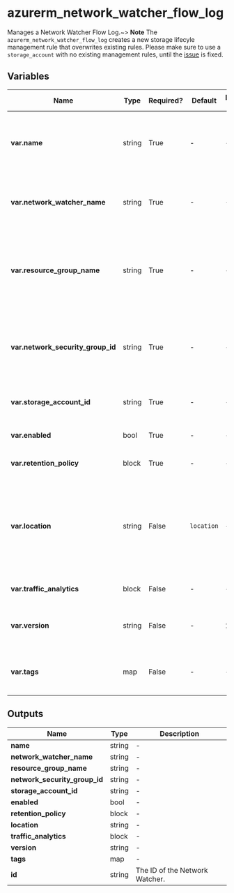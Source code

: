 # azurerm_network_watcher_flow_log

Manages a Network Watcher Flow Log.~> **Note** The `azurerm_network_watcher_flow_log` creates a new storage lifecyle management rule that overwrites existing rules. Please make sure to use a `storage_account` with no existing management rules, until the [issue](https://github.com/hashicorp/terraform-provider-azurerm/issues/6935) is fixed.

## Variables

| Name | Type | Required? | Default  | possible values | Description |
| ---- | ---- | --------- | -------- | ----------- | ----------- |
| **var.name** | string | True | -  |  -  | The name of the Network Watcher Flow Log. Changing this forces a new resource to be created. | 
| **var.network_watcher_name** | string | True | -  |  -  | The name of the Network Watcher. Changing this forces a new resource to be created. | 
| **var.resource_group_name** | string | True | -  |  -  | The name of the resource group in which the Network Watcher was deployed. Changing this forces a new resource to be created. | 
| **var.network_security_group_id** | string | True | -  |  -  | The ID of the Network Security Group for which to enable flow logs for. Changing this forces a new resource to be created. | 
| **var.storage_account_id** | string | True | -  |  -  | The ID of the Storage Account where flow logs are stored. | 
| **var.enabled** | bool | True | -  |  -  | Should Network Flow Logging be Enabled? | 
| **var.retention_policy** | block | True | -  |  -  | A `retention_policy` block. | 
| **var.location** | string | False | `location`  |  -  | The location where the Network Watcher Flow Log resides. Changing this forces a new resource to be created. Defaults to the `location` of the Network Watcher. | 
| **var.traffic_analytics** | block | False | -  |  -  | A `traffic_analytics` block. | 
| **var.version** | string | False | -  |  `1`, `2`  | The version (revision) of the flow log. Possible values are `1` and `2`. | 
| **var.tags** | map | False | -  |  -  | A mapping of tags which should be assigned to the Network Watcher Flow Log. | 



## Outputs

| Name | Type | Description |
| ---- | ---- | --------- | 
| **name** | string  | - | 
| **network_watcher_name** | string  | - | 
| **resource_group_name** | string  | - | 
| **network_security_group_id** | string  | - | 
| **storage_account_id** | string  | - | 
| **enabled** | bool  | - | 
| **retention_policy** | block  | - | 
| **location** | string  | - | 
| **traffic_analytics** | block  | - | 
| **version** | string  | - | 
| **tags** | map  | - | 
| **id** | string  | The ID of the Network Watcher. | 